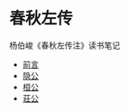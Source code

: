 # 春秋左传
杨伯峻《春秋左传注》读书笔记

* [前言]
* [隐公]
* [桓公]
* [荘公]

[前言]: docs/00-前言.md
[隐公]: docs/01-隐公.md
[桓公]: docs/02-桓公.md
[荘公]: docs/03-荘公.md

